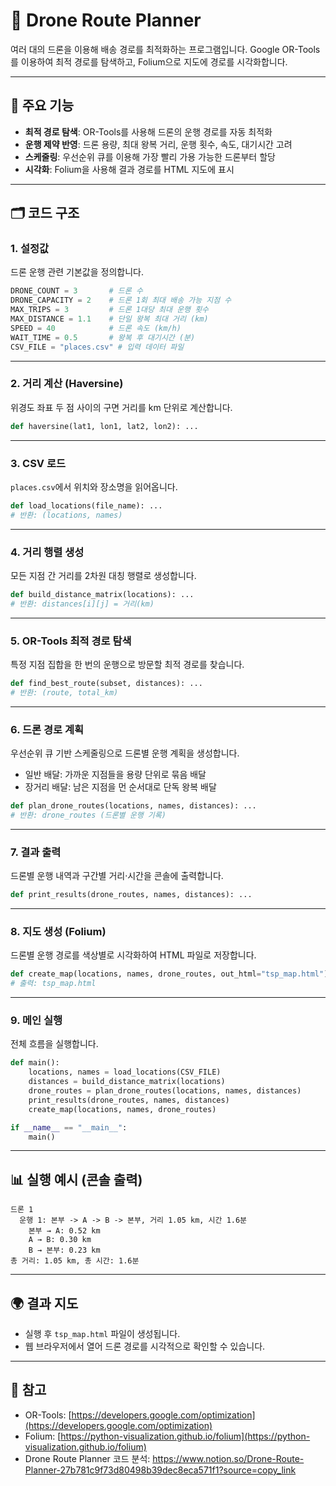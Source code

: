 # 🚁 Drone Route Planner

여러 대의 드론을 이용해 배송 경로를 최적화하는 프로그램입니다.
Google OR-Tools를 이용하여 최적 경로를 탐색하고, Folium으로 지도에 경로를 시각화합니다.

---

## 📌 주요 기능

* **최적 경로 탐색**: OR-Tools를 사용해 드론의 운행 경로를 자동 최적화
* **운행 제약 반영**: 드론 용량, 최대 왕복 거리, 운행 횟수, 속도, 대기시간 고려
* **스케줄링**: 우선순위 큐를 이용해 가장 빨리 가용 가능한 드론부터 할당
* **시각화**: Folium을 사용해 결과 경로를 HTML 지도에 표시

---


## 🗂 코드 구조 
### 1. 설정값

드론 운행 관련 기본값을 정의합니다.

```python
DRONE_COUNT = 3       # 드론 수
DRONE_CAPACITY = 2    # 드론 1회 최대 배송 가능 지점 수
MAX_TRIPS = 3         # 드론 1대당 최대 운행 횟수
MAX_DISTANCE = 1.1    # 단일 왕복 최대 거리 (km)
SPEED = 40            # 드론 속도 (km/h)
WAIT_TIME = 0.5       # 왕복 후 대기시간 (분)
CSV_FILE = "places.csv" # 입력 데이터 파일
```

---

### 2. 거리 계산 (Haversine)

위경도 좌표 두 점 사이의 구면 거리를 km 단위로 계산합니다.

```python
def haversine(lat1, lon1, lat2, lon2): ...
```

---

### 3. CSV 로드

`places.csv`에서 위치와 장소명을 읽어옵니다.

```python
def load_locations(file_name): ...
# 반환: (locations, names)
```

---

### 4. 거리 행렬 생성

모든 지점 간 거리를 2차원 대칭 행렬로 생성합니다.

```python
def build_distance_matrix(locations): ...
# 반환: distances[i][j] = 거리(km)
```

---

### 5. OR-Tools 최적 경로 탐색

특정 지점 집합을 한 번의 운행으로 방문할 최적 경로를 찾습니다.

```python
def find_best_route(subset, distances): ...
# 반환: (route, total_km)
```

---

### 6. 드론 경로 계획

우선순위 큐 기반 스케줄링으로 드론별 운행 계획을 생성합니다.

* 일반 배달: 가까운 지점들을 용량 단위로 묶음 배달
* 장거리 배달: 남은 지점을 먼 순서대로 단독 왕복 배달

```python
def plan_drone_routes(locations, names, distances): ...
# 반환: drone_routes (드론별 운행 기록)
```

---

### 7. 결과 출력

드론별 운행 내역과 구간별 거리·시간을 콘솔에 출력합니다.

```python
def print_results(drone_routes, names, distances): ...
```

---

### 8. 지도 생성 (Folium)

드론별 운행 경로를 색상별로 시각화하여 HTML 파일로 저장합니다.

```python
def create_map(locations, names, drone_routes, out_html="tsp_map.html"): ...
# 출력: tsp_map.html
```

---

### 9. 메인 실행

전체 흐름을 실행합니다.

```python
def main():
    locations, names = load_locations(CSV_FILE)
    distances = build_distance_matrix(locations)
    drone_routes = plan_drone_routes(locations, names, distances)
    print_results(drone_routes, names, distances)
    create_map(locations, names, drone_routes)

if __name__ == "__main__":
    main()
```

---

## 📊 실행 예시 (콘솔 출력)

```
드론 1
  운행 1: 본부 -> A -> B -> 본부, 거리 1.05 km, 시간 1.6분
    본부 → A: 0.52 km
    A → B: 0.30 km
    B → 본부: 0.23 km
총 거리: 1.05 km, 총 시간: 1.6분
```

---

## 🌍 결과 지도

* 실행 후 `tsp_map.html` 파일이 생성됩니다.
* 웹 브라우저에서 열어 드론 경로를 시각적으로 확인할 수 있습니다.

---

## 📌 참고

* OR-Tools: [https://developers.google.com/optimization](https://developers.google.com/optimization)
* Folium: [https://python-visualization.github.io/folium](https://python-visualization.github.io/folium)
* Drone Route Planner 코드 분석: https://www.notion.so/Drone-Route-Planner-27b781c9f73d80498b39dec8eca571f1?source=copy_link

